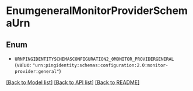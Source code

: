 # EnumgeneralMonitorProviderSchemaUrn

## Enum


* `URNPINGIDENTITYSCHEMASCONFIGURATION2_0MONITOR_PROVIDERGENERAL` (value: `"urn:pingidentity:schemas:configuration:2.0:monitor-provider:general"`)


[[Back to Model list]](../README.md#documentation-for-models) [[Back to API list]](../README.md#documentation-for-api-endpoints) [[Back to README]](../README.md)


